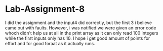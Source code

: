 # Lab-Assignment-8

I did the assignment and the input4 did correctly, but the first 3 i believe came out with faults. However, i was notified we were given an error code whoch didn't help us at all in the print array as it can only read 100 integers while the first inputs only has 10. I hope i get good amount of points for effort and for good foraat as it actually runs.
